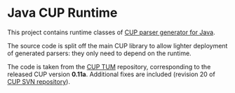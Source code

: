 # Java CUP Runtime

This project contains runtime classes of [CUP parser generator for Java][cup-tum].

The source code is split off the main CUP library to allow lighter deployment
of generated parsers: they only need to depend on the runtime.

The code is taken from the [CUP TUM][cup-tum] repository, corresponding to the
released CUP version **0.11a**. Additional fixes are included (revision 20 of
[CUP SVN repository][cup-svn]).

[cup-tum]: http://www2.cs.tum.edu/projects/cup/
[cup-svn]: https://www2.in.tum.de/repos/cup/develop/
